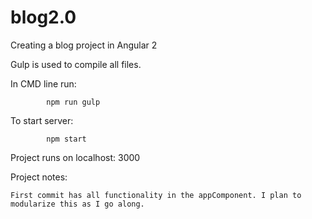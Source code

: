 # blog2.0
Creating a blog project in Angular 2

Gulp is used to compile all files.

In CMD line run:  
       
            npm run gulp
            
            
To start server:

            npm start
        
        
Project runs on localhost: 3000


Project notes:

    First commit has all functionality in the appComponent. I plan to modularize this as I go along. 
